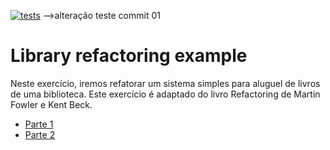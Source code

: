 [![tests](https://github.com/andrehora/library/actions/workflows/tests.yml/badge.svg)](https://github.com/andrehora/library/actions/workflows/tests.yml)
-->alteração teste commit 01
# Library refactoring example

Neste exercício, iremos refatorar um sistema simples para aluguel de livros de uma biblioteca. Este exercício é adaptado do livro Refactoring de Martin Fowler e Kent Beck.

- [Parte 1](parte1.md)
- [Parte 2](parte2.md)
